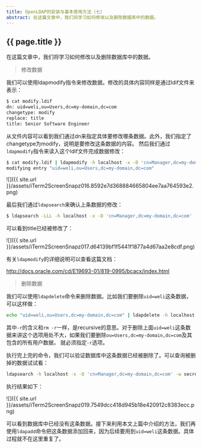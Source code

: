 ```yaml
---
title: OpenLDAP的安装与基本使用方法（七）
abstract: 在这篇文章中，我们将学习如何修改以及删除数据库中的数据。
---
```


## {{ page.title }}

在这篇文章中，我们将学习如何修改以及删除数据库中的数据。

> 修改数据

我们可以使用ldapmodify指令来修改数据。修改的具体内容同样是通过ldif文件来表示：

```bash
$ cat modify.ldif
dn: uid=weli,ou=Users,dc=my-domain,dc=com
changetype: modify
replace: title
title: Senior Software Engineer
```

从文件内容可以看到我们通过dn来指定具体要修改哪条数据。此外，我们指定了changetype为modify，说明是要修改这条数据的内容。
然后我们通过`ldapmodify`指令来读入这个ldif文件完成数据修改：

```bash
$ cat modify.ldif | ldapmodify -h localhost -x -D 'cn=Manager,dc=my-domain,dc=com' -w secret
modifying entry "uid=weli,ou=Users,dc=my-domain,dc=com"
```

![]({{ site.url }}/assets/iTerm2ScreenSnapz016.8592e7d368884665804ee7aa764593e2.png)

最后我们通过`ldapsearch`来确认上条数据的修改：

```bash
$ ldapsearch -LLL -h localhost -x -D 'cn=Manager,dc=my-domain,dc=com' -w secret -b 'ou=Users,dc=my-domain,dc=com'
```

可以看到title已经被修改了：

![]({{ site.url }}/assets/iTerm2ScreenSnapz017.d64139bf1f5441f1877a4d67aa2e8cdf.png)

有关`ldapmodify`的详细说明可以查看这篇文档：

http://docs.oracle.com/cd/E19693-01/819-0995/bcacx/index.html

> 删除数据

我们可以使用`ldapdelete`命令来删除数据。比如我们要删除`uid=weli`这条数据，可以这样做：

```bash
echo "uid=weli,ou=Users,dc=my-domain,dc=com" | ldapdelete -h localhost -x -D 'cn=Manager,dc=my-domain,dc=com' -w secret -r
```

其中`-r`的含义和`rm -r`一样，是recursive的意思。对于删除上面`uid=weli`这条数据来讲这个选项用处不大，如果我们要删除`ou=Users,dc=my-domain,dc=com`及其包含的所有用户数据， 就必须指定`-r`选项。

执行完上完的命令，我们可以验证数据库中这条数据已经被删除了。可以查询被删掉的数据试试看：

```bash
ldapsearch -h localhost -x -D 'cn=Manager,dc=my-domain,dc=com' -w secret -b 'dc=my-domain,dc=com' 'uid=weli'
```

执行结果如下：

![]({{ site.url }}/assets/iTerm2ScreenSnapz019.7549dcc418d945b18e420912c8383ecc.png)

可以看到数据库中已经没有这条数据。接下来利用本文上篇中介绍的方法，我们再使用`ldapadd`命令把这条数据添加回来，因为后续要用到`uid=weli`这条数据。具体过程就不在这里重复了。

